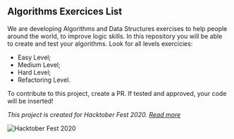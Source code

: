 ## Algorithms Exercices List

We are developing Algorithms and Data Structures exercises to help people around the world, to improve logic skills. In this repository you will be able to create and test your algorithms. Look for all levels exercicies:

 - Easy Level;
 - Medium Level;
 - Hard Level;
 - Refactoring Level.

To contribute to this project, create a PR. If tested and approved, your code will be inserted!

*This project is created for Hacktober Fest 2020. [Read more](https://hacktoberfest.digitalocean.com/)*

![Hacktober Fest 2020](https://miro.medium.com/max/3200/1*O3MG49UiyzNvQrY9qpmFpA.png)